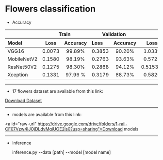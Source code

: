 # Flowers classification 

* Accuracy

<table border="0 px">
 <thead>
  <tr>
   <th align="left"></th>
   
   <th colspan="2" align="center">Train</th>
   <th colspan="2" align="center">Validation</th>   
   <th colspan="2" align="center">Test</th>   
  </tr>
 </thead>
 <thead>
  <tr>
   <th align="left">Model</th>
   <th align="center">Loss</th>
   <th align="center">Accuracy</th>
   <th align="left">Loss</th>
   <th align="center">Accuracy</th>
   <th align="center">Loss</th>
   <th align="left">Accuracy</th>
  </tr>
 </thead>
 
 <tbody>
 <tr>
 <td align="left">VGG16</td>
 <td align="center">0.0073 </td>
 <td align="center">99.89%</td>
 <td align="left">0.3853 </td>
 <td align="center">90.20%</td>
 <td align="center">1.0339</td>
 <td align="left">73.90%</td>
</tr>
<tr>
 <td align="left">MobileNetV2</td>
 <td align="center">0.1580</td>
 <td align="center">98.19%</td>
 <td align="left">0.2763</td>
 <td align="center">93.63%</td>
 <td align="center">0.5725</td>
 <td align="left">81.62%</td>
</tr>
<tr>
 <td align="left">ResNet50V2</td>
 <td align="center">0.1275</td>
 <td align="center">98.30%</td>
 <td align="left">0.2868</td>
 <td align="center">94.12%</td>
 <td align="center">0.5153%</td>
 <td align="left">83.09%</td>
</tr>
<tr>
 <td align="left">Xception</td>
 <td align="center">0.1331 </td>
 <td align="center">97.96 %</td>
 <td align="left">0.3179</td>
 <td align="center">88.73%</td>
 <td align="center">0.5829</td>
 <td align="left">81.62%</td>
 </tr>
</tbody>
</table>

_________________________________________________________________________________________________________________
* 17 flowers dataset are available from this link: 


<a id="raw-url" href="https://www.kaggle.com/datasets/saidakbarp/17-category-flowers">Download Dataset</a>

-----------------------------------------------------------------------------------------------------------------

* models are available from this link:


<a id="raw-url" https://drive.google.com/drive/folders/1-raii-CF07Vzw4IJOjDLdvMqiUOE2is0?usp=sharing">Download models</a>
    
 -----------------------------------------------------------------------------------------------------------------
 * Inference
  
  
     inference.py --data [path] --model [model name]

